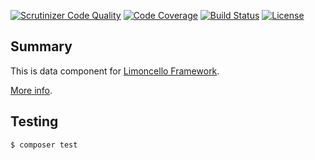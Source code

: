 [![Scrutinizer Code Quality](https://scrutinizer-ci.com/g/limoncello-php-dist/data/badges/quality-score.png?b=master)](https://scrutinizer-ci.com/g/limoncello-php-dist/data/?branch=master)
[![Code Coverage](https://scrutinizer-ci.com/g/limoncello-php-dist/data/badges/coverage.png?b=master)](https://scrutinizer-ci.com/g/limoncello-php-dist/data/?branch=master)
[![Build Status](https://travis-ci.org/limoncello-php-dist/data.svg?branch=master)](https://travis-ci.org/limoncello-php-dist/data)
[![License](https://img.shields.io/packagist/l/limoncello-php/data.svg)](https://packagist.org/packages/limoncello-php/data)

## Summary

This is data component for [Limoncello Framework](https://github.com/limoncello-php/framework).

[More info](https://github.com/limoncello-php/framework).

## Testing

```bash
$ composer test
```
